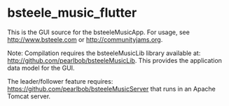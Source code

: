 # bsteele_music_flutter

This is the GUI source for the bsteeleMusicApp.
For usage, see http://www.bsteele.com or http://communityjams.org.

Note: Compilation requires the bsteeleMusicLib library available
at: http://github.com/pearlbob/bsteeleMusicLib. This provides the application
data model for the GUI.

The leader/follower feature
requires: https://github.com/pearlbob/bsteeleMusicServer that runs
in an Apache Tomcat server.
